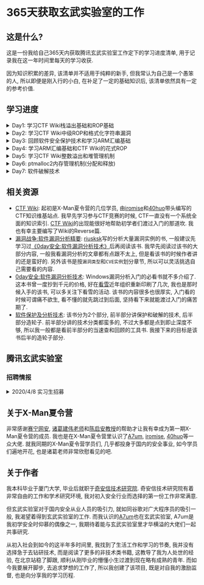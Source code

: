 # 365天获取玄武实验室的工作

## 这是什么? 

这是一份我给自己365天内获取腾讯玄武实验室工作定下的学习进度清单, 用于记录我在这一年时间里每天的学习收获. 

因为知识积累的差异, 该清单并不适用于纯粹的新手, 但我常认为自己是一个愚笨的人, 所以即便是刚入行的小白, 在补足了一定的基础知识后, 该清单依然具有一定的参考价值. 

## 学习进度

<details>
<summary>Day1: 学习CTF Wiki栈溢出基础和ROP基础</summary>

> 传送门: [CTF Wiki: Linux Pwn](https://ctf-wiki.github.io/ctf-wiki/pwn/readme-zh/)

- [x] [Stack Overflow Principle](https://ctf-wiki.github.io/ctf-wiki/pwn/linux/stackoverflow/stackoverflow-basic-zh/): 通过栈溢出覆盖掉函数栈帧的返回地址, 当函数返回时就会跳入攻击者覆写的地址继续执行代码. 
    1. 确认溢出的长度可以到达栈帧返回地址
    2. 确认没有开启Stack Canary
    3. 确认覆写的地址所在的段具有执行权限
    * 编译选项`-fno-stack-protector`用于关闭Stack Canary
    * 编译时需要加`-no-pie`确保不会生成位置无关文件
    *  关闭ASLR: `echo 0 > /proc/sys/kernel/randomize_va_space`
- [x] [Basic ROP](https://ctf-wiki.github.io/ctf-wiki/pwn/linux/stackoverflow/basic-rop-zh/): 在栈溢出的基础上, 通过利用文件本身的gadget来控制寄存器和变量来控制程序流程.
    - [x] ret2text: 跳转到程序已有的高危代码处(`system("/bin/sh")`), 直接触发高危操作.
    - [x] ret2shellcode: 栈溢出的同时布置shellcode(可以理解为预写好的高危功能性汇编代码), 在溢出时跳转到布置好的shellcode处继续执行.
        1. 因为有执行, 所以需要确保shellcode所在位置有可执行权限.
        2. gef的`vmmap`可以查看内存段的权限.
        3. pwntool获取shellcode: `asm(shellcraft.sh())`
    - [x] ret2syscall: 没有执行权限时, 可以通过系统调用来实现控制. 
        1. 开启NX保护后, 再如何部署高危代码都没法执行. 所以需要转向利用内核的系统调用实现高危操作. 
        2. 可以通过`/usr/include/asm/unistd_32.h`查看当前内核对应的系统调用号. 比如`#define __NR_execve 11`, 也就是`execve`的系统调用号为`0xb`
        3. 使用`ROPgadget`可用获取寄存器和字符串的gadget.
           * `ROPgadget --binary rop  --only 'pop|ret' | grep 'ebx' | grep 'ecx'`
           * `ROPgadget --binary rop  --string '/bin/sh'`
           * `ROPgadget --binary rop  --only 'int'`
        4. 使用`flat`来直观地表示ROP链: `flat(['A' * 112, pop_eax_ret, 0xb, pop_edx_ecx_ebx_ret, 0, 0, binsh, int_0x80])` 
           * 形式为: `溢出用的填充数据, gadget1(函数原本的返回地址), value1, gadget2, value2, ... , int 0x80`  
    - [x] ret2libc: 
        - [x] ret2libc1: 跳转到libc的高危代码(`system`)并模拟函数调用
            1. 注意跳转到libc的函数去执行, 需要模拟函数调用, 因此跟gadget在栈上的部署方式不一样, 正确的形式为`PLT地址, 函数返回地址, 函数参数地址...`
            2. 获取`system()`的plt地址方法: `objdump -d ret2libc1 | grep system`, 也就是地址是写在汇编里的.
        - [x] ret2libc2: 如果缺少函数调用的条件(缺少函数参数字符串`/bin/sh`)
            1. 利用libc里的`gets`函数, 并手动输入相应的函数参数字符串即可弥补.
            2. `['a' * 112, gets_plt, pop_ebx, buf2, system_plt, 0xdeadbeef, buf2]`需要注意的是`pop_ebx`作为`gets`的返回地址, 它还将buf2给弹出栈, 使得程序继续向下执行`system`函数部分.
        - [x] ret2libc3: 既没有函数参数字符串(`/bin/sh`)也没有高危libc函数地址(`system`)
            1. libc之间函数偏移是固定的, 因此可以通过某个已知的libc函数偏移, 来获取任意其他libc函数地址. 
            2. libc有延迟绑定机制, 只有执行过的函数它的GOT才是正确的. 
            3. libc内自带有`/bin/sh`字符串. 
            4. 可以利用`__libc_start_main`地址来泄露偏移.
            5. 利用思路就是 => 构造ROP链通过`puts`泄露`__libc_start_main`的got地址 => 使用`LibcSearcher`获取libc的基址从而获取`system`地址和`/bin/sh`地址 => 重载程序 => 构造payload控制.
</details>

<details>
<summary>Day2: 学习CTF Wiki中级ROP和格式化字符串漏洞</summary>

> 传送门: [CTF Wiki: Linux Pwn](https://ctf-wiki.github.io/ctf-wiki/pwn/readme-zh/)

- [x] [Intermediate ROP](https://ctf-wiki.github.io/ctf-wiki/pwn/linux/stackoverflow/medium-rop-zh/):
    - [x] [ret2csu](https://ctf-wiki.github.io/ctf-wiki/pwn/linux/stackoverflow/medium-rop-zh/#_1):
        * x64寄存器传参的顺序为`rdi, rsi, rdx, rcx, r8, r9`, 超出数量的参数根据函数调用约定压入栈中(比如从右向左压栈)
        * `__libc_csu_init`是`__libc_start_main`调用的用于初始化的函数. 参考: [Linux X86 程序启动–main函数是如何被执行的？](https://luomuxiaoxiao.com/?p=516)
        * 示例的level5应是[ctf-challenges](https://github.com/ctf-wiki/ctf-challenges)里的[hitcon-level5](https://raw.githubusercontent.com/ctf-wiki/ctf-challenges/master/pwn/stackoverflow/ret2__libc_csu_init/hitcon-level5/level5), 而非蒸米提供的[level5](https://github.com/zhengmin1989/ROP_STEP_BY_STEP/tree/master/linux_x64)
        * 使用`ROPgadget`搜索可用的gadget是可以发现, 程序并没有直接的控制传参用的寄存器, 大多都是控制`r12-r15`, 这也就是分析`__libc_csu_init`的关键: 我们需要其中的`mov`语句, 通过`r13-r15`控制x64传参用的前三个寄存器.
        * 分析`__libc_csu_init`的目的是掌握可控制的寄存器, 也就是能控制`rbx, rbp, r12, r13=>rdx, r14=>rsi, r15=>edi`, 同时可控的`r12`和`rbx`以及`call qword ptr [r12+rbx*8]`能控制调用的函数地址(`r12`为函数地址, `rbx`直接为0). `add rbx, 1; cmp rbx, rbp; jnz 400600`则是约束条件`rbx+1==rbp`, 故而`rbx=0则rbp=1`. 这样来看这是一段非常优雅的`gadget`. 
        * `write (fd, &buf, count)`中, linux下`fd=0/1/2`分别对应`stdin/stdout/stderr`. 
        1. libc延迟绑定机制, 因此需要等待`write`输出`Hello, World`后泄露函数地址. 
        2. 泄露函数地址后获取libc基址, 然后获取`execve`地址
        3. 利用csu执行`read()`向bss段写入`execve`地址和参数`/bin/sh`
        4. 利用csu执行`execve(/bin/sh)`
        <details>
        <summary>Q1: 为什么要先<code>read()</code>写<code>execve</code>地址, 而不是直接调用<code>execve</code>函数呢?</summary>
        因为<code>call qword ptr [r12+rbx*8]</code>指令, 实际上我们通过csu控制的是一个地址, 而该地址指向的内容才是真正函数的调用地址. 而<code>read()</code>写到bss段的是<code>execve</code>的地址, 但csu调用的时候提供的是bss段的地址, 这样才能完成函数调用. 如果直接传<code>execve</code>地址, 那么是无法调用成功的.
        </details>
        <details>
        <summary>Q2: 为什么可以用写入的<code>/bin/sh</code>地址能成功, 而直接用libc内的<code>/bin/sh</code>地址就不能成功呢?</summary>
        我一个可能性比较高的推测是, 回顾我们的gadget, 对于x64传参的第一个寄存器<code>rdi</code>, 其实我们的gadget只能控制寄存器<code>rdi</code>的低32位(<code>edi</code>). 而对于bss段地址来说, 它实际上是一个32位的地址(高32位为0), 而libc内的<code>/bin/sh</code>是一个64位的地址(高32位不为0), 所以没有办法传递完整的地址进去. 所以只能通过bss上写入的<code>/bin/sh</code>地址进行传参. 
        </details>
        <details>
        <summary>csu函数实现</summary>

        ``` python
        def csu(func_addr, arg3, arg2, arg1, ret_addr):
           rbx = 0
           rbp = 1
           r12 = func_addr
           r13 = arg3
           r14 = arg2
           r15 = arg1
        
           # pop rbx rbp r12 r13 r14 r15 retn
           csu_pop_gadget = 0x000000000040061A

           # r13=>rdx r14=>rsi r15=>edi 
           # call func
           # rbx+1 == rbp
           # add rsp, 8
           # csu_pop_gadget
           csu_mov_gadget = 0x0000000000400600

           # pop 6 registers and `add rsp, 8`
           stack_balance = b'\x90' * 0x8 * (6+1)

           payload = flat([
               b'\x90'*0x80, b'fake_rbp', p64(csu_pop_gadget),
               p64(rbx), p64(rbp), p64(r12), p64(r13), p64(r14), p64(r15),
               p64(csu_mov_gadget), stack_balance, p64(ret_addr)
           ])

           io.send(payload)
           sleep(1)
        ```
        </details>
    - [x] [BROP](https://ctf-wiki.github.io/ctf-wiki/pwn/linux/stackoverflow/medium-rop-zh/#brop): 盲打的方式通过程序是否崩溃来推测信息. 适用于Nginx, MySQL, Apache, OpenSSH等服务器应用, 因此该攻击还有着一定的实际应用价值.
        > 理论知识主要参考 [Blind Return Oriented Programming (BROP) Attack-攻击原理](https://wooyun.js.org/drops/Blind%20Return%20Oriented%20Programming%20(BROP)%20Attack%20-%20%E6%94%BB%E5%87%BB%E5%8E%9F%E7%90%86.html), 示例程序参考 [HCTF2016-出题人失踪了(brop)](https://github.com/ctf-wiki/ctf-challenges/tree/master/pwn/stackoverflow/brop/hctf2016-brop)
        * 实现攻击必需的2个条件:
            1. 存在栈溢出漏洞, 且攻击者可以通过输入轻松触发. (没有程序没有源码没有信息, 打也打不崩, 那还玩什么)
            2. 程序崩溃后会重新运行, 并且重新运行的进程地址不会再次随机化. (能稳定复现, 获取稳定地址, 包括Stack Canary也不能随机化)
        * 描述了4种gadget:
            1. stop gadget: 程序跳转到该gadget片段后, 程序并没有崩溃, 而是进入某种hang/loop状态, 能与攻击者保持连接. 
            2. (potentially) useful gadget: 找到stop gadget后, 通过一定的内存布局而发现的更多的`不会崩溃`的gadget. (当然包括新发现的stop gadget)
            3. brop gadget: 一种特殊的`useful gadget`, 能帮助我们控制x64传参用的寄存器. 典型示例就是`__libc_csu_init()`尾部的rop链. gadget能通过指令错位(`+7/+9`)的方式得到单独控制`rsi`和`rdi`寄存器的新gadget.
            4. trap gadget: 就是会让程序崩溃的gadget. 
        * 攻击思路:
            1. 通过爆破, 获取程序崩溃时的字符串填充长度. 
            2. 通过单字节枚举, 逐字节地泄露出栈上保存的`Canary`. (当然也可以枚举出栈上保存的寄存器和原本的返回地址.)
            3. 寻找`stop gadget`: 早期能得到的信息只有程序崩溃和不崩溃, 所以我们需要获得第一个程序不会崩溃的stop gadget. 
            4. 寻找`useful gadget`: 通过合理的布局栈上的内存, 我们可以利用`stop gadget`来发掘更多的`useful gadget`, 并且是能确认该`useful gadget`弹栈数量的.
                * 比如栈上的布局情况为: `...| buffer | gadget | trap x N | stop | trap|...`  则表明该gadget有`N`个pop指令(`N=0,1,...`).
            5. 从`useful gadget`里筛选出真正有帮助的`brop gadget`. 这里就以`__libc_csu_init()`的尾部gadget为例, 该gadget能弹栈`6`次, 通常认为符合这种性质的gadget很少, 所以有一定把握去判断, 并且该gadget可以通过错位得到单独控制`rsi`和`rdi`的gadget, 也可以通过`减去0x1a`来获取其上的另一个gadget. 
            6. 寻找`PLT`项. PLT在盲打时有这样的特征: 每一项都有`3`条指令共`16`个字节长. 偏移`0`字节处指向`fast path`, 偏移`6`字节处指向`slow path`. 如果盲打时发现有连续的`16`字节对齐的地址都不会造成程序崩溃, 这些地址加`6`后也不会崩溃. 那么就推断为`PLT`地址. 
            7. 确定`PLT`项内的`strcmp`和`write(也可以是put)`: 
               * 确定`strcmp`的目的在于: 目前只能通过`brop gadget`控制传参用的前2个寄存器(rdi和rsi), 第3个寄存器`rdx`尚且没法用gadget控制. 因此转变思路通过`strcmp`和控制字符串长度来给`rdx`赋值, 变相控制第三个传参用的寄存器.
               * 确定`write`的目的在于: 需要通过`write`将内存代码都写回给攻击者. 通常是将`fd`设置为连接的`socket描述符`. 而`write`需要3个参数, 这也是为什么借用`strcmp`控制`rdx`的原因. 
               * 确定`strcmp`的方法在于控制函数的两个地址: `readable`和`bad(0x00)`地址. 这样就有`4`种参数形式, 并且只有两个参数地址都是`readable`时函数才会正确执行, 其他情况都没有正确执行, 那么就推断这个plt项对应的是`strcmp`. 
               * 确定`write`的方法在于确定写入的`fd`, 就只能尽量枚举文件描述符来测试了. 建议用较大的文件描述符数字. 
               * 如果是寻找`puts`的话, 就比较容易确定. 因为我们只需要控制输出`0x400000`地址的内容, 该地址通常为ELF文件的头部, 内容为`\x7fELF`. 构造的payload形式为`buffer |pop_rdi_ret | 0x400000 | puts_addr | stop`. 
            8. 有能力控制输出函数后, 攻击者可以输出更多的.text段代码. 也可以去寻找一些其他函数, 比如`dup2`或`execve`等:
               * 将`socket`输出重定向到`stdin/stdout`.
               * 寻找`/bin/sh`, 或者利用`write`写入到某块内存.
               * 执行`execve`或构造系统调用. 
               * 泄露`puts`在内存的实际地址, 然后确认libc基址, 获取`system`地址并构造rop链.
- [x] [Format String Vulnerability](https://ctf-wiki.github.io/ctf-wiki/pwn/linux/fmtstr/fmtstr_intro-zh/):
    * 格式化字符串漏洞的本质在于信任了用户的输入, 攻击者通过输入构造好的格式化字符串来泄露栈上的内存数据.
        * `%x`或`%p`用于泄露栈内存数据.
        * `%s`用于泄露变量对应地址的内容, 存在`\x00`截断.
        * `%n$x`用于泄露输出函数的第`n+1`个参数. 这里的`n`是相对于格式化字符串而言的. 
    * 可以通过`func@plt%N$s`将内存中的`func`实际地址泄露出来. `N`表示其在栈上相对格式化字符串而言是第`N`个参数.
    * 确定了偏移后, 使用`...[overwrite addr]....%[overwrite offset]$n`. `%n`写入的值可通过增加输出的字符数量进行调整.
    * 覆写的地址没有位置的要求, 只需要找到对应偏移即可. 
    * 利用`%hhn`进行单字节写入, `%hn`进行双字节写入.
</details>

<details>
<summary>Day3: 回顾软件安全保护技术和学习ARM汇编基础</summary>

- [x] 软件保护技术: 
    - [x] 反调试:
        * 利用WinAPI检测调试状态: [IsDebuggerPresent](https://ctf-wiki.github.io/ctf-wiki/reverse/windows/anti-debug/isdebuggerpresent-zh/).
        * 内存数据检查: 比如通过`PEB`的字段(`BeingDebug`), 堆上的标志信息([Heap flags](https://ctf-wiki.github.io/ctf-wiki/reverse/windows/anti-debug/heap-flags-zh/))来检测调试.
        * 调试驱动检测: 基于一些使用了驱动的调试器的行为特征, 比如`调试器会在启动后创建相应的驱动链接符号`, 来确定是否存在调试器.
        * [进程窗口检测](https://ctf-wiki.github.io/ctf-wiki/reverse/windows/anti-debug/example-zh/#_3): 比如枚举当前所有进程名/窗口名来检查是否存在已知调试器.
        * 特征码检测: 枚举当前所有正在运行的进程, 匹配特定调试器的内存代码数据来判断是否有调试器. 
        * [时间差检测](https://ctf-wiki.github.io/ctf-wiki/reverse/windows/anti-debug/example-zh/#_2): 通过调试和非调试模式下程序运行的时间差异来判断是否存在调试. 
        * 断点检测/[异常检测](https://ctf-wiki.github.io/ctf-wiki/reverse/windows/anti-debug/example-zh/#seh): 断点检测在于判断内存代码是否被修改为`int3`, `int 2d`等软中断指令, 异常检测在于故意触发异常,如果调试器接管了异常则认定为存在调试器.
        * 功能破坏: 基于大部分程序通常都不会使用系统提供的调试功能这一假设, 保证程序正常运行的前提下, 破坏系统提供的调试相关功能. 比如在创建线程时指定`ThreadHideFromDebugger`属性可以隐藏线程引发的异常, 接收不到异常调试器就无法正常工作. 
        * 双进程保护: 基于一个进程只能同时被一个调试器调试的前提, 以调试方式启动被保护的程序, 通过占用调试行为的方式来阻止攻击者去调试分析受保护程序.
    - [x] 反虚拟机: 
        * BIOS信息检测: 虚拟机软件厂商的BIOS通常具有明显的品牌特征. 
        * 字符串特征检测: 虚拟机产品明显的字符串特征.
        * [后门端口检测](https://ctf-wiki.github.io/ctf-wiki/reverse/windows/anti-debug/example-zh/#vmware): 比如VMWARE的后门I/O端口`0x5658("VX")`读取数据得到`VMXh`
    - [x] 数据校验:
        * 文件校验: 实现计算好程序文件的校验值, 然后运行时再校验比对判断文件本身是否被修改. 
        * 内存校验: 通常程序运行时, `.text/.rsrc`等区段是不会修改的, 通过运行时计算内存数据的校验值来判断内存数据是否被修改.
    - [x] 导入表加密: 保护导入表能阻止攻击者去获取对应的符号信息, 增大分析难度. 
        1. 可以简单地劫持导入表函数调用处来隐藏调试器/反汇编器提供的符号信息.
        2. 也可以预先将导入表函数地址加密存储到某个位置, 然后将导入表RVA指向解密代码, 解密代码运行后得到真实的函数地址, 并跳转过去执行.
        3. 另一种方式就是, 将导入表函数的入口代码进行加密或虚拟化, 在运行时解密.
        4. IAT模拟: 自己实现一些程序可能调用的外部函数, 然后替换导入表内的原始函数.
    - [x] 模块拷贝移位: 用于对抗代码Hook的技术, 方法是复制移位模块, 然后映射模块内的数据到内存以及重定位, 替换原模块函数调用地址.
    - [x] 资源加密: 
        1. 在程序运行时将资源解压/解密, 然后修正PE文件头的资源指向.
        2. Hook各种与资源相关的函数, 然后在调用函数时动态解密资源.
    - [x] 代码加密: 代码加密的目的是将原始代码转换为等价的, 极其复杂的, 更多的代码. 
        * 代码膨胀/变形: 将1条或多条指令转变为等价的其他指令, 更多是用于膨胀. 
        * [垃圾代码(花指令)](https://ctf-wiki.github.io/ctf-wiki/reverse/windows/anti-debug/junk-code-zh/): 目的也是膨胀, 但是方式就是插入无用的或者干扰(误导)调试器反汇编算法的代码. 
        * 代码乱序(平坦化): 通过跳转指令打乱指令的正常顺序, 增大分析难度.
        * 多分支: 也是花指令的一种, 只是这里的花指令着重在分支跳转指令上, 这些分支跳转大部分是根本不会执行的deadcode, 但是会让攻击者在分析时难以确定代码的具体执行流程.
        * call链: 通过call指令来打乱执行流程. 
    - [x] 代码虚拟化: 设计一套虚拟机和对应的opcode来在保证语义的前提下, 模拟原本的指令. 
        虚拟机本质也是程序代码, 运行虚拟机本身也会影响当前的上下文, 因此虚拟机设计时需要保存/恢复上下文, 解决虚拟机和原始代码在上下文的使用冲突. 通常有以下两种方案:
        * 堆机: 开辟新的栈空间来运行虚拟机代码, 代码执行完后恢复原始的栈空间地址即可. 
        * 栈机: 不开辟新空间, 在原有栈空间分出一部分专门给虚拟机使用, 并避免原始指令影响到虚拟机专用的栈空间.
    * 脚本引擎: 将程序的部分功能分交给脚本引擎解释执行.
    * 网络加密: 将程序的部分代码放到服务器执行, 服务器只返回代码的执行结果. 
    * 硬件加密: 类似网络加密, 只是将关键数据/代码转移到了硬件介质里.
    * 代码签名: 利用签名严重算法, 对程序文件数据进行签名, 将对这些签名的校验作为能否运行该软件的判断条件.
- [x] [ARM汇编基础](https://azeria-labs.com/writing-arm-assembly-part-1/)
    - [x] [Introduction to ARM Assembly](https://azeria-labs.com/writing-arm-assembly-part-1/)
        * ARM为RISC指令, 相比CISC具有精简的指令和更多的通用寄存器.
        * ARM只能使用操作寄存器的指令, 并且使用`Load/Store`模型访问内存(也就是只有`Load/Store`指令能访问内存). 
        * 指令精简可以带来更快的运行速度, 但同时在可用指令有限的情况下难以高效地编写软件. 
        * ARM有两种模式`ARM模式`和`Thumb模式`. `Thumb模式`下的指令长度既可以是`2字节`也可以是`4字节`.
        * `ARMv3`前使用`小端`, 之后支持`双端`并且可以切换字节序.
    - [x] [Data Types Registers](https://azeria-labs.com/arm-data-types-and-registers-part-2/)
        * `s`后缀表示`signed`, `b`表示`byte`长度为8, `h`表示`halfword`长度为16. ARM的`word`是`32`位长.
        * 大小端的切换由`CPSR`寄存器的第`9`位`E`来指示. 
        * 寄存器数量取决于ARM的版本. 通常有`30`个32位寄存器, 前`16`个寄存器用户模式下可用, 其他寄存器只有特权模式下可用. 
          * `R0-R6`为通用寄存器, 其中`R0`对应`EAX`
          * `R7`用于保存系统调用号
          * `R8-R10`也是通用寄存器
          * `R11(FP)`类似于`EBP`, 也就是栈基寄存器
          * `R12(IP)`即`Intra Procedural Call`内部过程调用寄存器.(x86没有接触过呢)
          * `R13(SP)`类似于`ESP`, 也就是栈顶寄存器
          * `R14(LR)`:即`Link Register`, 链接寄存器
          * `R15(PC)`: 程序计数器, 类似于`EIP`.
          * `CPSR`: 当前程序状态寄存器, 类似于`EFLAGS`.
        * ARM上的函数调用约定: 前四个参数存储在寄存器`R0-R3`中.
        * 链接寄存器`R14(LR)`: 据[解释](https://baike.baidu.com/item/%E9%93%BE%E6%8E%A5%E5%AF%84%E5%AD%98%E5%99%A8/8767852?fr=aladdin), `LR`实际上是函数调用时用于保存函数的返回地址, 意义在于快速进入和返回`叶函数`. 
        * 程序计数器`R15(PC)`: ARM模式下指令长度为4, Thumb模式下长度为2. PC会根据所处模式来递增相应的指令长度. 执行分支指令时, 会将分支跳转的目的地址保存到`PC`. 但程序执行过程中, `PC`存储的总是当前执行指令的`后2条`指令(ARM模式就+8, Thumb模式就+4).
</details>

<details>
<summary>Day4: 学习ARM汇编基础和CTF Wiki的花式ROP</summary>

> 传送门: [azeria-labs](https://azeria-labs.com/writing-arm-assembly-part-1/) / [ROP Tricks](https://ctf-wiki.github.io/ctf-wiki/pwn/linux/stackoverflow/fancy-rop-zh/)

- [x] [ARM Assembly](https://azeria-labs.com/writing-arm-assembly-part-1/)
    - [x] [ARM Instruction Set](https://azeria-labs.com/arm-instruction-set-part-3/)
        * ARM模式亦或是Thumb模式跟所处的特权等级无关. 
        * 开发ARM Shellcode时需要尽量避免`NULL`空字节出现, 因此常用Thumb指令
        * ARM版本之间会有略微差别, 需要根据对应版本查询[官方文档](http://infocenter.arm.com/help/index.jsp)
        * Thumb有三个版本:
            1. Thumb-1: 16比特长, 用于ARMv6及早期版本
            2. Thumb-2: 16/32比特长, 扩展了Thumb-1, 支持更多的指令. 适用于`ARMv6T2`和`ARMv7`.
            3. ThumbEE: 包括一些对动态生成代码的变化.
        * ARM和Thumb指令的区别:
            1. 条件执行: ARM所有指令都可以条件执行, Thumb只能通过`IT`指令允许部分指令有条件地执行.
            2. 32位表示: 32位的Thumb指令会多一个`.w`的后缀
            3. 桶式移位器(ARM独有特性): 能用于精简指令. 
        * 要切换处理器执行状态, 需要满足以下两者条件其一:
            1. 使用分支指令`BX`或`BLX`并将目标寄存器的最低有效位设置为`1`(通过`+1`实现)
            2. 状态寄存器置位T
        * ARM汇编指令格式`MNEMONIC{S}{condition} {Rd}, Operand1, Operand2`. 注意`Operand2`的使用稍有灵活, 并且有些指令中`Operand1`是隐含的.
    - [x] [Memory Instructions: Loading and Storing Data](https://azeria-labs.com/memory-instructions-load-and-store-part-4/)
        * `[pc, #12]`表示`pc`相对寻址. 不过要注意, ARM里的`pc`指的是当前指令的下`2`条指令位置, 也就是ARM模式下`+8`, Thumb模式下`+4`
        * 地址模式: offset / pre-indexed / post-indexed
            * 以`立即数`作为偏移的情况:
                * `str r2, [r1, #2]`: 地址模式: offset. 直接将r2寄存器中的值存到`r1+2`所表示的地址处. `r1`没有变化
                * `str r2, [r1, #4]!`: 地址模式: pre-indexed(`!`是一个标识的特征). 类似offset寻址模式, 寻址`r1+4`, 寻址存储完执行`r1=r1+4`
                * `ldr r3, [r1], #4`: 地址模式: post-indexed. 寻址`r1`, 寻址完执行`r1=r1+4`
            * 以`寄存器`作为偏移的情况: 类似立即数作偏移的情况, 很好理解. 
            * 以`移位寄存器`作为偏移的情况: 类似立即数作偏移的情况, 不过移位的优先级是最高的, 比如`str r2, [r1, r2, LSL#2]`就是将r2内的值保存到`r1+r2<<2`的地址处.
        * ARM使用立即数: ARM使用立即数的方式很不灵活, 格式为`v = n ror 2*r` 其中`n in [0-255]`, `r in [0-30]`. 对于不能合规的立即数, 考虑拆分成两个更小的数加起来, 或者使用`LDR`指令比如`LDR r1, =511`
    - [x] [Load and Store Multiple](https://azeria-labs.com/load-and-store-multiple-part-5/)
        * 多次加载/存储可以使用`LDM`和`STM`指令
        * `LDM`和`LDR`的方向是相反的, 同样`STM`和`STR`方向也相反
        * 扩展`-IA (increase after), -IB (increase before), -DA (decrease after), -DB (decrease before)`
        * `PUSH`和`POP`和x86汇编基本一致. 
        * `PUSH`等价于`STMDB sp! reglist`
        * `POP`等价于`LDMIA sp! reglist`
    - [x] [Conditional Execution and Branching](https://azeria-labs.com/arm-conditional-execution-and-branching-part-6/)
        * 分支条件在标志寄存器中会相应地置位, 这点跟x86一致, 区别主要在标志寄存器各个位的含义略有不同. ARM的分支通过在指令后加相应的条件码来实现.
            | Condition Code | Meaning (for cmp or subs) | Status of Flags  |
            | ---- | -- | -- |
            | CS or HS | Unsigned Higher or Same (or Carry Set) | C==1 | 
            | CC or LO | Unsigned Lower (or Carry Clear) | C==0 |
            | MI | Negative (or Minus) | N==1 |
            | PL | Positive (or Plus) | N==0 |
            | AL | Always executed | - |
            | NV | Never executed | - |
            | VS | Signed Overflow | V==1 |
            | VC | No signed Overflow | V==0 |
            | HI | Unsigned Higher | (C==1) && (Z==0) |
            | LS | Unsigned Lower or same | (C==0) || (Z==0) |
        * `IT`是`IF-Then-(Else)`的缩写.
        * `IT`指令格式: `IT{x{y{z}}} cond`, 也就是最多可以有条件地执行`4`条指令
            * `cond`指定`IT`块中第`1`条指令的条件
            * `x`指定第`2`条指令的条件, `y`指定第`3`条, `z`指定第`4`条
        * `IT`块里`T`的条件要跟`I`保持一致, `E`的条件要跟`I`和`T`相反. (这也很好理解, 就是ARM划分分支的一种形式)
        * 条件码的反义就不硬背了, 直接看`ITE`就可以判断`IT`块里的情况. 
        * `branch`指令跟x86的类似, 只是助记符不一致, 理解还是很好理解的. 
            * `B`: 单纯跳转分支
            * `BL`: 将`PC+4`保存到`LR`然后跳转分支
            * `BX/BLX`: 相比多了一个`Exchange`, 也就是切换指令集(`ARM <-> Thumb`)
            * `BX/BLX`通常会使用类似`add r2, pc, #1; bx r2`的方法先取`pc`然后`+1`的方法使最低有效位置为1(`0`转ARM，`1`转Thumb), 然后用`BX/BLX`切换指令集. (这里不用担心内存块对齐`4`的问题, CPU会自动屏蔽没有对齐的那个bit1/0). 
    - [x] [Stack and Functions](https://azeria-labs.com/functions-and-the-stack-part-7/)
        * 栈的部分不必多说
        * 函数部分熟悉`Prologue`, `Body`和`Epilogue`
            * `prologue`: `push {r11, lr}; add r11, sp, #0; sub sp, sp, #16`
            * `body`: `mov r0, #1; mov r1, #2; bl max`
            * `epilogue`: `sub sp, r11, #0; pop {r11, pc}`
- [x] [ROP Tricks](https://ctf-wiki.github.io/ctf-wiki/pwn/linux/stackoverflow/fancy-rop-zh/)
    - [x] [stack pivoting](https://ctf-wiki.github.io/ctf-wiki/pwn/linux/stackoverflow/fancy-rop-zh/#stack-pivoting)
        * 直接劫持栈指针指向攻击者的内存, 可以以较少的指令达成攻击, 对于开启PIE保护的程序也可以适用. 
        * 利用的gadget为`pop rsp/esp`, 也可以通过`libc_csu_init`的gadget经过错位获得. 
        * 有办法控制到`esp`后, 还需要想办法将`esp`的值指向写入的shellcode部分. 可以加`\x90`垫.
    - [x] [Stack smash](https://ctf-wiki.github.io/ctf-wiki/pwn/linux/stackoverflow/fancy-rop-zh/#stack-smash)
        * Canary检查到溢出后, 程序会执行`__stack_chk_fail`函数打印`argv[0]`指针. 而攻击思路就是借栈溢出覆盖`argv[0]`实现信息泄露. 
        * 攻击需要确定溢出到`argv[0]`所需要的字节数, 以及需要溢出的地址. 
</details>

<details>
<summary>Day5: 学习CTF Wiki整数溢出和堆管理机制</summary>

> 在此前需要了解glibc的堆内存管理器的机制. 主要参考 [glibc内存管理ptmalloc源代码分析](https://paper.seebug.org/papers/Archive/refs/heap/). Seebug有一个[堆资料的归档](https://paper.seebug.org/papers/Archive/refs/heap/)也可以省下找资料的功夫. 

- [x] 整数溢出:
    * 上界溢出: 上界溢出能使得数值变得极小, 有符号整数`正极大=>0`, 无符号整数`正极大=>负极小`
    * 下界溢出: 跟上界溢出相反, 有符号整数`0=>正极大`, 无符号整数从`负极小=>正极大`
    * `错误的类型转换`和`没有严格限制数值范围`是造成整数溢出的两个常见原因. 
- [x] 堆溢出基础:
    * `malloc(size_t n)`:
        * 返回指针, 指向新分配的`至少为n字节`的内存块地址. 
        * 如果`n=0`, 返回系统允许的`最小块`. 通常32位下是`16字节`, 64位下是`24或32字节`. 
        * `size_t`通常是无符号整数, 因此`n<0`会造成整数溢出变成非常大的值, 而malloc通常也会因为分配不了这么大的内存而失败. 
    * `free(void* p)`:
        * 释放由`p`指向的内存块. 
        * 当`p=Null`时, `free`不会进行任何操作
        * `p`被`double free`后造成漏洞. 
        * 当释放很大的内存块时, 会将该内存还给系统
    * 系统调用`(s)brk / mmap`: `malloc`和`free`都是通过系统调用来分配释放内存.
        * `(s)brk`: 可以通过增加`brk`的大小来向操作系统申请内存. 比如`curr_brk = sbrk(0); brk(curr_brk+4096);`就可以在`curr_brk`的基础上新增加`0x1000`的堆内存空间.
        * 查看堆内存可以根据进程的`pid`号去`cat /proc/[pid]/maps`查看.
        * `mmap`: `mmap`相比`brk`的操作粒度更细一些, 有几个可以控制的参数. 类似`mmap(NULL, (size_t)132*1024, PROT_READ|PROT_WRITE, MAP_PRIVATE | MAP_ANONYMOUS, -1, 0)`
        * `dlmalloc`所有的线程都`共享一个堆`, 因此不支持多线程, 如果两个线程同时申请内存, 就只能一个线程进入`临界区`, 另一个线程等待. 
        * 操作系统倾向于第一次直接分配一个大内存给程序, 避免多次分配内存(切换内核态和用户态)开销. 同时释放的内存也不会立即回收, 而是交由glibc继续管理. 
- [x] [ptmalloc源代码分析](https://paper.seebug.org/papers/Archive/refs/heap/glibc%E5%86%85%E5%AD%98%E7%AE%A1%E7%90%86ptmalloc%E6%BA%90%E4%BB%A3%E7%A0%81%E5%88%86%E6%9E%90.pdf):
    - [x] 基础知识
        - [x] x86平台Linux进程内存布局:
            * 32位Linux会将ELF载入到`0x8048000(128M)`
            * `.bss`段与`stack`之间的空间分为两部分: `heap`和`mmap region`
            * `stack`和`mmap region`都是反向生长(`高地址=>低地址`), `heap`是正向`低地址=>高地址`
        - [x] 操作系统内存分配的相关函数: 
            * 内存的**延迟分配**: 只有在真正访问一个地址的时候才建立这个地址的物理映射. Linux内核在用户申请内存时分配的是一个线性区(虚拟内存), 只有当用户使用这块内存的时候内核才会分配具体的物理页面给用户. 而物理页面的释放也是通过释放线性区, 找到其对应的物理页面, 将其全部释放. 
            - [x] Heap相关函数: 
                * `int brk(void *addr);` brk()是一个非常简单的系统调用, 仅仅只是改变`mm_struct`结构的成员变量`brk`的值
                * `void *sbrk(intptr_t increment);` 注意`increment=0`时, sbrk()返回的是进程当前brk值, `increment>0`时扩展brk, `increment<0`时收缩brk.
            - [x] Mmap相关函数:
                * `void *mmap(void *addr, size_t length, int prot, int flags, int fd, off_t offset);` 将一个文件或其他对象映射进内存
                    * `prot`是内存保护标志: 有`PROT_EXEC`, `PROT_READ`, `PROT_WRITE`, `PROT_NONE`.
                    * `flags`: 指定映射对象的类型, 映射选项和映射页是否可以共享. (不太懂什么含义先忽略)
    - [x] 概述: 
        - [x] 内存管理方法: 
            1. C风格的内存管理: 实现`malloc`和`free`函数, 通过调用`brk()`和`mmap()`来管理内存. 但是需要程序员手动管理内存, 繁琐复杂困难. 
            2. 池式内存管理: 为程序的每个特定阶段分配特定的内存. 优点是简单快速易于实现, 缺点是只适用于操作分阶段的程序, 兼容性差难以维护.
            3. 引用计数: 通过标记引用次数来判断数据结构是否存活.
            4. 垃圾回收: 垃圾回收会在可用内存减少到一定程度时才会启动, 首先以程序所知的"可用数据"(栈数据,全局变量,寄存器)出发, 去追踪相应存活的数据. 没有找到的其他数据就被标记为垃圾进行销毁. 
</details>

<details>
<summary>Day6: ptmalloc2内存管理机制(分配和释放)</summary>

- [x] ptmalloc2内存管理概述
    - [x] 内存管理的设计假设
        1. 对`长生命周期`的`大内存`分配使用`mmap`, `特别大`的内存总是使用`mmap`, `短生命周期`的内存分配用`brk`
        2. 尽量缓存临时使用的`空闲小内存块`, `大内存`或`长生命周期`内存释放时则直接返还系统
        3. `空闲小内存`只会在`malloc`和`free`期间进行合并, `free`时空闲内存块`可能放回pool而非返还系统`
        4. 收缩堆的条件: `当前free的chunk大小 + 前后能合并的chunk大小 > 64KB`并且`堆顶的大小达到阈值`
        5. 需要长期存储的程序不适合用ptmalloc管理内存
        6. 多个线程可以从同一个`arena`中分配内存. 
    - [x] 内存管理数据结构
        - [x] `main_arena`与`non_main_arena`
            * Doug Lea实现的内存分配器只有一个主分配区(`main_arena`), 因此每次分配内存为避免竞争都会加锁, 而这样会带来很大开销. 
            * `ptmalloc`增加了多个非主分配区(`non_main_arena`), `main_arena`和`non_main_arena`形成环形链表进行管理. 每一个`arena`利用互斥锁, 使`线程对于该arena的访问互斥`.
            * `main_arena`能访问进程的`heap`和`mmap`映射区域, 而`non_main_arena`只能访问`mmap`映射区域. 
            * 线程申请内存: 先查找线程私有变量看是否已经存在一个arena, 如果有就对该arena加锁然后分配内存, 如果没有, 就去循环链表找没加锁的arena. 如果arena都加锁了, 那么malloc就会开辟新的arena, 将该arena加入循环链表, 用该arena分配内存. 
        - [x] `chunk`的组织
            - [x] 使用中chunk结构:
                ![ptmalloc-busy-chunk.png](assets/ptmalloc-busy-chunk.png)
                * `chunk指针`指向chunk的起始位置, 而`mem指针`才是真正返回给用户的指针. 
                * `P`: 表示前一个chunk是否在使用中. 
                  * `P=0`表示前一个chunk空闲, 这时chunk的第一个域`prev_size`才生效. `prev_size`用于找到前一个chunk的起始地址.
                  * `P=1`表示前一个chunk正在使用中, `prev_size`无效, 无法依据`prev_size`找到前一个块的位置(不会对前一个chunk进行任何操作)
                * `M`: 表示chunk从内存区域分配获得. `M=1`表示从`mmap映射区域`分配, `M=0`表示从`heap区域`分配.
                * `A`: 表示该chunk所属`arena`. `A=1`表示`non_main_arena`, `A=0`表示`main_arena`. 
            - [x] 空闲的chunk结构:
                ![ptmalloc-free-chunk.png](assets/ptmalloc-free-chunk.png)
                * 空闲状态时没有`M`标志. 
                * `fd`指向`后一个空闲的`chunk, `bk`指向`前一个空闲`的chunk. `fd`和`bk`组合成双向链表. 
                * `large bin`中的空闲chunk, 还有额外两个指针`fd_nextsize`和`bk_nextsize`. 用于加快在`large bin`中`查找最近匹配的空闲chunk`. 
                * 不同的chunk链表使用`bins`或`fastbins`来组织. 
            - [x] chunk中的空间复用:
                * chunk之间复用一些无意义的域空间, 以尽量减小chunk所占空间. 
                * 一个chunk正在使用时, 它后一个chunk的`prev_size`肯定是无效的, 就可以把这个空间省下来. `inuse_chunk_size = (用户请求大小+8-4)对齐8`
        - [x] 空闲`chunk`容器
            - [x] `Bins`
                * 用户`free`的内存交由`ptmalloc`管理, 当用户下一次请求内存, ptmalloc就会从空闲内存里挑一块给用户, 减少了系统调用, 也就降低了开销. 
                * `ptmalloc`将`相似大小`的chunk用`双向链表`链接起来, 这样的链表称为`bin`
                * `ptmalloc`一共维护了`128`个bin并组成数组(array), 也就是对应了`128`个size. 
                * 假设数组索引从1开始, `array[1] = unsorted bin`, `array[2:64] = small bins`, `array[65:128] = large bins`
                * `small bins`: 
                    * 两个相邻的`small bin`中的chunk大小相差`8bytes`
                    * `small bin`里的chunk按`头进尾出`进行排列, 新释放的chunk存入链表的`头部`, 新申请的chunk从链表`尾部`取出. 
                * `large bins`: 
                    * 每一个`bin`分别包含`给定范围内的chunk`, chunk按大小排列, 相同大小的chunk按`头进尾出`排列. 
                    * ptmalloc会分配`符合要求的最小chunk`
                * 当空闲chunk链接到bin中, ptmalloc会把该chunk的`P`标志设为`0`(**注意: 这个标志实际上处在下一个`chunk`中**), 同时ptmalloc会检查它`前后的chunk`是否也是空闲的. 如果空闲, 就合并成大的chunk, 然后把合并后的chunk放到`unsorted bin`里去. 
                * 并非所有的chunk被释放后都放到bin中. ptmalloc为了效率会把一些小的chunk先放到`fast bins`里.
            - [x] `Fast Bins`
                * 小内存的分配总是频繁的, `fast bins`就是为此而引入
                * `size < max_fast(64B)`的chunk释放后放入`fast bins`内. 
                * `fast bins`内的chunk不会改变`P`标志位, 这样也就无法将其合并. 
                * 当需要小于`mas_fast`的chunk时, ptmalloc会首先在`fast bins`内找相应的空闲块, 找不到才会去`bins`里找. 
                * 在某个特定时间点, ptmalloc会遍历`fast bins`, 将相邻的空闲chunk进行合并, 将合并后的chunk加入`unsorted bin`中, 然后再将`unsorted bin`中的chunk加入`bins`中
            - [x] `Unsorted Bin`
                * `unsorted bin`可以看做是`bins`的一个缓冲区.
                * malloc时会优先查找`fast bins`, 然后找`unsorted bin`, 然后找`bins`. 
                * `unsoretd bin`找不到合适的chunk, malloc会将`unsorted bin`的chunk加入到`bins`, 然后从`bins`继续查找和分配.
            - [x] `Top chunk`
                * `top chunk`在`main_arena`和`non_main_arena`存在不一致的地方, 具体原因在于`main_arena`是唯一能映射进程heap区域的地方.
                * `top chunk`会在`fast bins`和`bins`都无法满足分配需求的时候使用, 如果`top chunk`也无法满足, 那么就系统调用一块新的, 然后和`top chunk`合并.
            - [x] `mmaped chunk`: 当申请的`chunk`足够大, `top chunk`也无法满足时, ptmalloc会使用`mmap`将页映射到进程空间, 这样的chunk在释放时则直接解除映射将内存返还系统. 
            - [x] `Last remainder`: 当需要分配一个`small chunk`但在`small bins`找不到合适的, 而`last remainder`的大小可以满足, 那么就切割`last remainder`成两个`chunk`, 一个大小合适的chunk返回给用户, 另一个chunk成为新的`last remainder`
        - [x] `sbrk`与`mmap`
            * ptmalloc在最开始时, 如果请求的空间小于`mmap`分配阈值, `main_arena`就使用`sbrk()`来分配内存作为heap. `non_main_arena`则使用`mmap`映射空间作为`sub-heap`. 
            * 之后就根据用户的分配释放来管理内存, 再遇上分配空间不足的情况, `main_arena`继续使用`sbrk`来增加heap大小(申请的大小得小于mmap分配阈值), `non_main_arena`则还是使用`mmap`映射新的`sub-heap`. 
    - [x] 内存分配概述
        1. 分配算法概述:
           * `size < 64B`: 用pool算法
           * `size in 64B...512B`: 在最佳匹配算法分配和pool算法分配取合适的
           * `size >= 512B`: 最佳匹配算法分配
           * `size >= mmap分配阈值(128KB)`: 如果没有动态调整过mmap分配阈值, 就按大于默认的128KB就直接调用mmap. 否则大于调整过的mmap阈值才调用mmap分配
        2. ptmalloc内存分配的具体步骤:
           1. 获取arena的锁: 查看线程私有实例是否存在一个arena => 搜索arena的循环链表找没有加锁的arena => 所有arena都加锁了, ptmalloc开辟新的arena, 将该arena加入循环链表和线程的私有实例并加锁, 然后进行内存分配. 
               * 开辟出来的新arena一定为`non_main_arena`, 因为`main_arena`是从父进程继承而来
               * 开辟新arena需要调用mmap创建一个sub-heap, 并设置好top chunk
           2. 根据用户请求大小计算实际需要分配的chunk大小
           3. 判断申请的chunk大小是否满足 `size <= max_fast`, 满足则使用fastbins分配, 否则继续. 
           4. 判断大小是否在small bins范围内. 是则用small bins分配, 否则继续.
           5. 到此说明需要分配的是大内存. ptmalloc首先遍历fastbins的chunk, 将相邻chunk合并存入`unsorted bin`. 然后在unsorted bin中找合适的chunk切割返回给用户, 否则继续
           6. 从`large bins`里找一块最小满足的chunk. 找不到则继续
           7. 使用`top chunk`分配, 如果`top chunk`也不满足所需chunk的大小, 则继续
           8. 使用`sbrk`或`mmap`来增大`top chunk`的大小以满足分配, 或者直接使用`mmap`来分配内存(这需要满足mmap分配阈值).
    - [x] 内存回收概述
        1. 首先获取arena的锁, 保证线程安全
        2. 判断传入指针是否为0, 为0直接return
        3. 判断释放的hcunk是否为`mmaped chunk`, 是则调用`munmap`释放. 如果开启了mmap分配阈值的动态调整, 且当前回收chunk的大小大于mmap分配阈值, 则将mmap分配阈值设置为该chunk大小, mmap收缩阈值设为mmap分配阈值的2倍, 释放完成. 否则进行下一步
        4. 判断chunk的大小和位置, 若`chunk_size <= max_fast`且该chunk不与top chunk相邻, 则将该chunk放入fastbins中(不修改该chunk的`P`标志, 也不与相邻chunk进行合并), 否则进行下一步
        5. 判断前一个chunk是否处在使用中, 如果前一个chunk也是空闲状态, 则一起合并
        6. 判断后一个chunk是否为top chunk, 如果不是, 则判断后一个chunk是否空闲状态, 空闲则合并, 将合并后的chunk放到`unsorted bin`中. 如果是后一个chunk是top chunk, 那么无论它有多大都一律和top chunk合并, 更新top chunk的大小等信息. 都同样继续以下步骤
        7. 判断合并后的chunk大小是否大于`FASTBIN_CONSOLIDATION_THRESHOLD`, 如果是, 则触发fastbins的合并操作, 合并后的chunk放入`unsorted bin`
        8. 判断top chunk的大小是否大于mmap收缩阈值, 大于的话, 对于main_arena会试图归还topchunk的一部分(最初分配的128KB不会返还)给操作系统. 对于non_main_arena会进行sub-heap收缩, 将top chunk的一部分返还给操作系统. 如果top chunk为整个sub-heap, 会把整个sub-heap返回给系统. 至此释放结束, free()函数退出.
            * 收缩堆的条件是当前free的chunk大小加上前后能合并的chunk的大小大于64K, 并且top chunk的大小要达到mmap收缩阈值, 才可能收缩堆.
</details>

<details>
<summary>Day7: 软件破解技术</summary>

- [x] 静态分析:
    - [x] 基本信息分析: 从三个方面判断程序是否加密
        1. PE程序的区段信息: 正常的PE程序比较规则, 大多是`.text/.data/.rsrc/.reloc`, 而加密后的区段常有明显特征
        2. PE导入表信息: 加密后的导入表往往只有少数的几个dll.
        3. PE程序入口点: 标准编译器编译出来的入口点代码比较规范. 
   - [x] 代码静态分析: 结合工具进行静态分析, 比如`IDA`, .NET程序使用`ildasm IL/.NET Reflector`
- [x] 软件调试:
    - [x] 一般调试原理: 
        * windows内置有调试API和相应的调试事件. 
        * 异常处理流程: 软硬件异常->通过IDT被系统捕获->系统分类异常->交由调试器处理->通过`KiUserExceptionDispatcher`函数交由进程内SHE处理->再次交由调试器处理->触发系统软件异常流程
            * 任何异常, 尤其是软件异常, 都需要内核过滤, 并在保护层和内核层来回切换, 速度相当慢
            * 调试器处理异常的优先级在保护层中是最高的 , 内核无法处理的异常都会优先传递给调试器来处理
        * 调试器一般软断点都是通过人为触发INT3异常来实现
        * 硬件断点通过CPU的DR系列寄存器实现. 因为寄存器数据有限, 因此最多只能同时下`4`个硬件断点.
        * 硬件断点的好处在于无需修改调试指令, 并且执行速度很快. 
        * 内存断点是通过`修改内存页的属性触发访问异常`实现
    - [x] 伪调试技术:
        * 在程序进程内注入代码, 接管`KiUserExceptionDispatcher`函数入口, 从而在改程序处理任何异常前得到对异常的优先处理. 然后代替系统将异常处理的信息转交给外部调试器. 
    - [x] 远程调试: `cdb -server tcp:port=123 -noio c:\windows\notepad.exe`然后用windbg连接远程调试会话. 
    - [x] 虚拟机调试: 连接虚拟机提供的调试接口进行调试
- [x] Hook:
    * 代码Hook: 使用流程控制指令(比如`jmp`或`push/ret`组合指令)来实现对程序流程的控制
    * 模块Hook: 这里的模块可以理解为DLL, `GetModuleHandleA`函数能给定模块名后获得模块对应的基址, 进程每次载入模块, 系统都会维护一张模块的列表, 列表中保存了模块的许多信息其中就包括基址. 而这个列表所在的地址保存在PEB的`LoaderData+C`位置, 而模块链表的结构中的`hashTableList`就是`GetModuleHandleA`所查找的表. 
- [x] 代码注入: 
    1. 暂停的方式启动进程, 这样能保证程序的入口代码尚未被执行
    2. 注入需要在目标进程中执行的额外代码
    3. 设置线程上下文的方式修改主模块入口到额外代码入口. windows下以暂停方式启动一个进程后, 系统会把主模块入口放在线程上下文的eax成员中, 修改该成员即可修改主模块入口地址.
    4. 恢复目标进程并执行
- [x] 补丁:
    * 冷补丁: 直接修改程序中所包含的数据来修改程序执行流程或结果. 
    * 热补丁: 在程序运行过程中直接修改程序所在进程的内存空间数据
    * SMC: 直接修改压缩或加密后数据, 使这些数据被解压或者解密后最终呈现我们所涉及的数据. 
    * 虚拟化补丁: 通过硬件或者软件虚拟将代码运行时执行和读写的代码页分离, 然后通过修改执行页中的数据达到修改程序运行流程的目的. 
- [x] 模块重定位
    * 在Windows进程中, 除了NTDLL模块地址无法直接修改, 其他模块都可以重定位
    * 具体步骤
        1. 通过篡改`ZwOpenSection`函数, 使系统放弃以共享内存段的方式加载一个模块
        2. 通过篡改`ZwMapViewOfSection`函数, 使系统加载模块到指定的基址
        3. 处理特殊模块kernel32
</details>

## 相关资源

* [CTF Wiki](https://ctf-wiki.github.io/ctf-wiki/): 起初是X-Man夏令营的几位学员, 由[iromise](https://github.com/iromise)和[40huo](https://github.com/40huo)带头编写的CTF知识维基站点. 我早先学习参与CTF竞赛的时候, CTF一直没有一个系统全面的知识索引. [CTF Wiki](https://ctf-wiki.github.io/ctf-wiki/)的出现能很好地帮助初学者们渡过入门的那道坎. 我也有幸主要编写了Wiki的Reverse篇. 
* [漏洞战争:软件漏洞分析精要](https://book.douban.com/subject/26830238/): [riusksk](http://riusksk.me/)写的分析大量漏洞实例的书, 一般建议先学习过[《0day安全:软件漏洞分析技术》](https://book.douban.com/subject/6524076/)后再阅读该书. 我早先阅读过该书的大部分内容, 一般我看漏洞分析的文章都有点跟不太上, 但是看该书的时候作者讲的还是蛮好的. 另外该书是按`漏洞类型`和`CVE实例`划分章节, 所以可以灵活挑选自己需要看的内容. 
* [0day安全:软件漏洞分析技术](https://book.douban.com/subject/6524076/): Windows漏洞分析入门的必看书就不多介绍了. 这本书曾一度抄到千元的价格, 好在[看雪](https://www.kanxue.com/)近年组织重新印刷了几次, 我也是那时候入手的该书, 可以多关注下看雪的活动. 该书的内容很多也很厚实, 入门看的时候可谓痛不欲生, 看不懂的就先跳过到后面, 坚持看下来就能渡过入门的痛苦期了.
* [软件保护及分析技术](https://book.douban.com/subject/26841178/): 该书分为2个部分, 前半部分讲保护和破解的技术, 后半部分造轮子. 前半部分讲的技术分类都蛮多的, 不过大多都是点到即止深度不够, 所以我一般都是看前半部分的当速查和回顾的工具书. 我接下来的目标是该书后半的造轮子部分. 

## 腾讯玄武实验室

### 招聘情报

<details>
<summary>2020/4/8 实习生招募</summary>

> 来自玄武实验室微信公众号当日推送

基本要求: 
1. 在任意系统环境(`Android/Linux/MacOS/iOS/Win`)下有丰富`逆向调试经验`, 并熟悉`安全机制`和`底层架构`.
2. 熟练使用一种`编译型语言`和一种`脚本语言`

加分项:
1. `现实漏洞研究分析经验`, `实际挖掘过漏洞`, `写过利用代码`. 
2. 掌握漏洞研究所需的各种能力, 包括`IDA插件开发`, `Fuzzer开发`, `代码脱壳加密`, `网络协议分析`等.

优劣势分析: 
1. 我有足量时间的`Android/Linux/Win`的逆向调试经验, 对于`Linux/Win`的安全机制和底层架构有一定了解, 不了解`Android`的安全机制和底层架构.
2. 编译型语言(`C/C++`)我的掌握程度一般, 脚本语言(`Python`)掌握良好. 
3. 漏洞研究分析经验是工作的必要内容, IDA插件开发部分, 我曾学习过[IDAPython](https://github.com/Vancir/IDAPython-Scripts)的内容, 对于7.0以上版本还需要了解. `Fuzzer`开发部分是我欠缺的, 我仅详细阅读过`FuzzIL`和`AFL`的源码实现, 并未有实际的开发经验. 有着一定的代码脱壳加密经验, 不过仍需多加练习. 网络协议分析我不擅长也不喜欢, 可以忽略.
</details>

## 关于X-Man夏令营

非常感谢[赛宁网安](http://www.cyberpeace.cn/), [诸葛建伟老师](https://netsec.ccert.edu.cn/chs/people/zhugejw/)和[陈启安教授](https://information.xmu.edu.cn/info/1018/3156.htm)的帮助才让我有幸成为第一期X-Man夏令营的成员. 我也是在X-Man夏令营里认识了[A7um](https://github.com/A7um), [iromise](https://github.com/iromise), [40huo](https://github.com/40huo)等一众大佬. 就我同期的X-Man夏令营学员们, 几乎都投身于国内的安全事业, 如今学员们遍地开花, 也是诸葛老师非常欣慰看见的吧. 

## 关于作者

我本科毕业于厦门大学, 毕业后就职于[奇安信技术研究院](https://research.qianxin.com/). 奇安信技术研究院有着非常自由的工作和学术研究环境, 我对初入安全行业而选择的第一份工作非常满意.

但玄武实验室对于国内安全从业人员的吸引力, 就如同谷歌对广大程序员的吸引一般, 我渴望着得到玄武实验室的工作. 而我认识的[A7um](https://github.com/A7um)也在玄武实验室, A7um是我初学安全时仰慕的偶像之一, 我期待着能与玄武实验室里才华横溢的大佬们一起共事研究. 

从初入社会到如今的这半年多时间里, 我找到了生活工作和学习的节奏, 我并没有选择急于去钻研技术, 而是阅读了更多的非技术类书籍, 这教导了我为人处世的经验, 在北京站稳了脚跟, 顺利从刚毕业的懵懂小生过渡到现在略有成熟的青年. 而如今我要展开脚步, 去追求梦想的工作了, 所以我创建了该项目, 既是对自我的激励监督, 也是向分享我的学习历程.